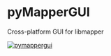 pyMapperGUI
========

Cross-platform GUI for libmapper

[![pymappergui](http://radiopyo.acaia.ca/pymapper.png "pymappergui")](https://github.com/tiagovaz/pymappergui)
